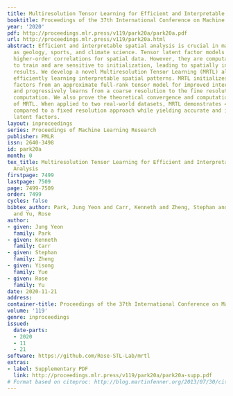 ```yaml
---
title: Multiresolution Tensor Learning for Efficient and Interpretable Spatial Analysis
booktitle: Proceedings of the 37th International Conference on Machine Learning
year: '2020'
pdf: http://proceedings.mlr.press/v119/park20a/park20a.pdf
url: http://proceedings.mlr.press/v119/park20a.html
abstract: Efficient and interpretable spatial analysis is crucial in many fields such
  as geology, sports, and climate science. Tensor latent factor models can describe
  higher-order correlations for spatial data. However, they are computationally expensive
  to train and are sensitive to initialization, leading to spatially incoherent, uninterpretable
  results. We develop a novel Multiresolution Tensor Learning (MRTL) algorithm for
  efficiently learning interpretable spatial patterns. MRTL initializes the latent
  factors from an approximate full-rank tensor model for improved interpretability
  and progressively learns from a coarse resolution to the fine resolution to reduce
  computation. We also prove the theoretical convergence and computational complexity
  of MRTL. When applied to two real-world datasets, MRTL demonstrates 4 5x speedup
  compared to a fixed resolution approach while yielding accurate and interpretable
  latent factors.
layout: inproceedings
series: Proceedings of Machine Learning Research
publisher: PMLR
issn: 2640-3498
id: park20a
month: 0
tex_title: Multiresolution Tensor Learning for Efficient and Interpretable Spatial
  Analysis
firstpage: 7499
lastpage: 7509
page: 7499-7509
order: 7499
cycles: false
bibtex_author: Park, Jung Yeon and Carr, Kenneth and Zheng, Stephan and Yue, Yisong
  and Yu, Rose
author:
- given: Jung Yeon
  family: Park
- given: Kenneth
  family: Carr
- given: Stephan
  family: Zheng
- given: Yisong
  family: Yue
- given: Rose
  family: Yu
date: 2020-11-21
address: 
container-title: Proceedings of the 37th International Conference on Machine Learning
volume: '119'
genre: inproceedings
issued:
  date-parts:
  - 2020
  - 11
  - 21
software: https://github.com/Rose-STL-Lab/mrtl
extras:
- label: Supplementary PDF
  link: http://proceedings.mlr.press/v119/park20a/park20a-supp.pdf
# Format based on citeproc: http://blog.martinfenner.org/2013/07/30/citeproc-yaml-for-bibliographies/
---
```

